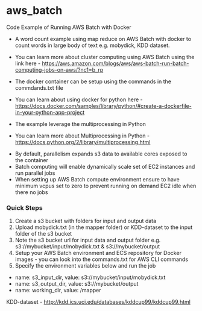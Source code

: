# aws_batch
Code Example of Running AWS Batch with Docker


* A word count example using map reduce on AWS Batch with docker to count words in large body of text e.g. mobydick, KDD dataset.
- You can learn more about cluster computing using AWS Batch using the link here -
https://aws.amazon.com/blogs/aws/aws-batch-run-batch-computing-jobs-on-aws/?nc1=b_rp
* The docker container can be setup using the commands in the commdands.txt file
- You can learn about using docker for python here - https://docs.docker.com/samples/library/python/#create-a-dockerfile-in-your-python-app-project
* The example leverage the multiprocessing in Python
- You can learn more about Multiprocessing in Python -  https://docs.python.org/2/library/multiprocessing.html

* By default, parallelism expands s3 data to available cores exposed to the container
* Batch computing will enable dynamically scale set of EC2 instances and run parallel jobs
* When setting up AWS Batch compute environment ensure to have minimum vcpus set to zero to prevent running on demand EC2 idle when there no jobs

### Quick Steps
1. Create a s3 bucket with folders for input and output data
2. Upload mobydick.txt (in the mapper folder) or KDD-dataset to the input folder of the s3 bucket
3. Note the s3 bucket url for input data and output folder e.g.  s3://mybucket/input/mobydick.txt & s3://mybucket/output
4. Setup your AWS Batch environment and ECS repository for Docker images - you can look into the commands.txt for AWS CLI commands
5. Specify the environment variables below and run the job 
* name: s3_input_dir, value: s3://mybucket/input/mobydick.txt
* name: s3_output_dir, value: s3://mybucket/output
* name: working_dir, value: /mapper


KDD-dataset - http://kdd.ics.uci.edu/databases/kddcup99/kddcup99.html
